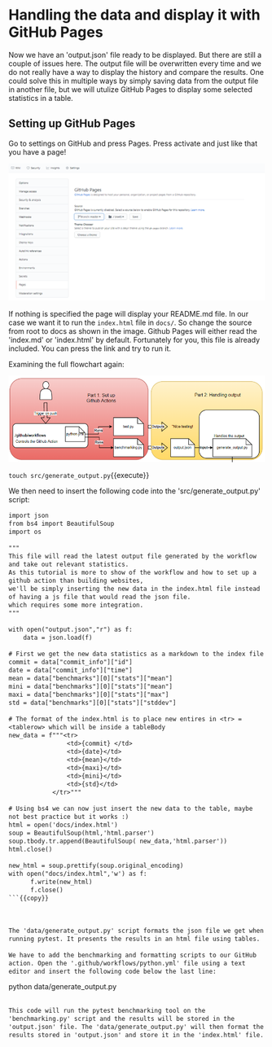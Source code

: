 # Handling the data and display it with GitHub Pages
Now we have an 'output.json' file ready to be displayed. But there are still a couple of issues here. The output file will be overwritten every time and we do not really have a way to display the history and compare the results. One could solve this in multiple ways by simply saving data from the output file in another file, but we will utulize GitHub Pages to display some selected statistics in a table. 

## Setting up GitHub Pages
Go to settings on GitHub and press Pages. Press activate and just like that you have a page!

<img src="https://github.com/jhammarstedt/katacoda-scenarios/blob/main/ghactionDemo/images/pages_intro1.PNG?raw=true" />


If nothing is specified the page will display your README.md file. In our case we want it to run the `index.html` file in `docs/`. So change the source from root to docs as shown in the image. Github Pages will either read the 'index.md' or 'index.html' by default. Fortunately for you, this file is already included. You can press the link and try to run it.

Examining the full flowchart again:
<!--<img src="https://github.com/jhammarstedt/katacoda-scenarios/blob/main/ghactionDemo/images/framework.PNG?raw=true" />-->

<img src="https://github.com/jhammarstedt/katacoda-scenarios/blob/main/ghactionDemo/images/tut_2.PNG?raw=true" />


`touch src/generate_output.py`{{execute}}

We then need to insert the following code into the 'src/generate_output.py' script:


``` 
import json
from bs4 import BeautifulSoup
import os

"""
This file will read the latest output file generated by the workflow and take out relevant statistics.
As this tutorial is more to show of the workflow and how to set up a github action than building websites,
we'll be simply inserting the new data in the index.html file instead of having a js file that would read the json file.
which requires some more integration.
"""

with open("output.json","r") as f: 
    data = json.load(f)

# First we get the new data statistics as a markdown to the index file
commit = data["commit_info"]["id"]
date = data["commit_info"]["time"]
mean = data["benchmarks"][0]["stats"]["mean"]
mini = data["benchmarks"][0]["stats"]["mean"]
maxi = data["benchmarks"][0]["stats"]["max"]
std = data["benchmarks"][0]["stats"]["stddev"]

# The format of the index.html is to place new entires in <tr> = <tablerow> which will be inside a tableBody
new_data = f"""<tr>
                <td>{commit} </td>
                <td>{date}</td>
                <td>{mean}</td>
                <td>{maxi}</td>
                <td>{mini}</td>
                <td>{std}</td>
            </tr>"""

# Using bs4 we can now just insert the new data to the table, maybe not best practice but it works :)
html = open('docs/index.html')
soup = BeautifulSoup(html,'html.parser')
soup.tbody.tr.append(BeautifulSoup( new_data,'html.parser'))
html.close()

new_html = soup.prettify(soup.original_encoding)
with open("docs/index.html",'w') as f:
      f.write(new_html)
      f.close()
```{{copy}}



The 'data/generate_output.py' script formats the json file we get when running pytest. It presents the results in an html file using tables. 

We have to add the benchmarking and formatting scripts to our GitHub action. Open the '.github/workflows/python.yml' file using a text editor and insert the following code below the last line:

```
python data/generate_output.py
```{{copy}}

This code will run the pytest benchmarking tool on the 'benchmarking.py' script and the results will be stored in the 'output.json' file. The 'data/generate_output.py' will then format the results stored in 'output.json' and store it in the 'index.html' file. 
